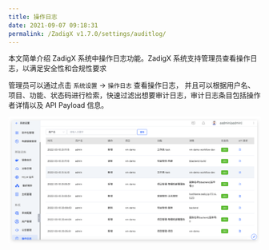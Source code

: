 ```yaml
---
title: 操作日志
date: 2021-09-07 09:18:31
permalink: /ZadigX v1.7.0/settings/auditlog/
---
```


本文简单介绍 ZadigX 系统中操作日志功能。ZadigX 系统支持管理员查看操作日志，以满足安全性和合规性要求

管理员可以通过点击 `系统设置` -> `操作日志` 查看操作日志，
并且可以根据用户名、项目、功能、状态码进行检索，快速过滤出想要审计日志，审计日志条目包括操作者详情以及 API Payload 信息。

![audit](./_images/audit.png)
